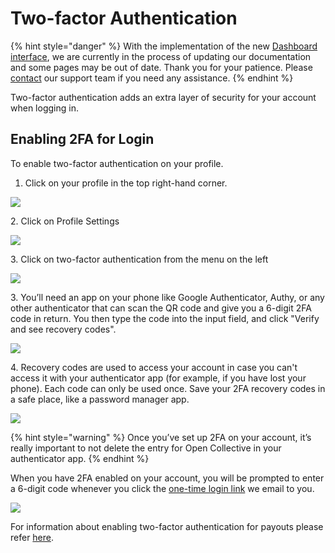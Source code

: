 # Two-factor Authentication

{% hint style="danger" %}
With the implementation of the new [Dashboard interface](https://docs.opencollective.com/help/product/understanding-your-dashboard), we are currently in the process of updating our documentation and some pages may be out of date. Thank you for your patience. Please [contact](https://opencollective.com/contact) our support team if you need any assistance.
{% endhint %}

Two-factor authentication adds an extra layer of security for your account when logging in.

## Enabling 2FA for Login

To enable two-factor authentication on your profile.&#x20;

1. Click on your profile in the top right-hand corner.&#x20;

![](../.gitbook/assets/product\_2fa\_profile\_2022-07-21.png)

2\. Click on Profile Settings

![](../.gitbook/assets/product\_2fa\_settings\_2022-07-21.png)

3\. Click on two-factor authentication from the menu on the left&#x20;

![](<../.gitbook/assets/product\_2fa\_2fa\_2022-07-21 (1).png>)

3\. You’ll need an app on your phone like Google Authenticator, Authy, or any other authenticator that can scan the QR code and give you a 6-digit 2FA code in return. You then type the code into the input field, and click "Verify and see recovery codes".

![](../.gitbook/assets/product\_2fa\_auntheticator\_2022-07-21.png)

4\. Recovery codes are used to access your account in case you can't access it with your authenticator app (for example, if you have lost your phone). Each code can only be used once. Save your 2FA recovery codes in a safe place, like a password manager app.

![](../.gitbook/assets/product\_2fa\_recovery\_2022-07-21.png)

{% hint style="warning" %}
Once you’ve set up 2FA on your account, it’s really important to not delete the entry for Open Collective in your authenticator app.
{% endhint %}

When you have 2FA enabled on your account, you will be prompted to enter a 6-digit code whenever you click the [one-time login link](https://docs.opencollective.com/help/product/log-in-system) we email to you.

![](../.gitbook/assets/product\_2fa\_login\_2022-07-21.png)

For information about enabling two-factor authentication for payouts please refer [here](../fiscal-hosts/payouts/two-factor-authentication-for-payouts.md).&#x20;
